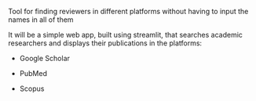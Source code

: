 Tool for finding reviewers in different platforms without having to input the names in all of them 

It will be a simple web app, built using streamlit, that searches academic researchers and displays their publications in the platforms: 

* Google Scholar

* PubMed

* Scopus